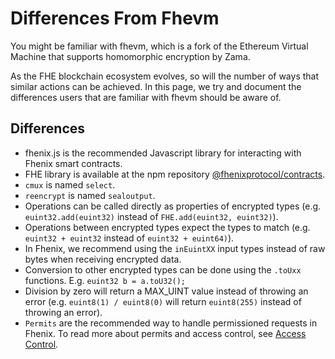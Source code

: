 # Differences From Fhevm

You might be familiar with fhevm, which is a fork of the Ethereum Virtual Machine that supports homomorphic encryption by Zama.

As the FHE blockchain ecosystem evolves, so will the number of ways that similar actions can be achieved. In this page, we try and document the differences users that are familiar with fhevm should be aware of.

## Differences

* fhenix.js is the recommended Javascript library for interacting with Fhenix smart contracts.
* FHE library is available at the npm repository [@fhenixprotocol/contracts](https://www.npmjs.com/package/@fhenixprotocol/contracts).
* `cmux` is named `select`.
* `reencrypt` is named `sealoutput`.
* Operations can be called directly as properties of encrypted types (e.g. `euint32.add(euint32)` instead of `FHE.add(euint32, euint32)`).
* Operations between encrypted types expect the types to match (e.g. `euint32 + euint32` instead of `euint32 + euint64)`).
* In Fhenix, we recommend using the `inEuintXX` input types instead of raw bytes when receiving encrypted data.
* Conversion to other encrypted types can be done using the `.toUxx` functions. E.g. `euint32 b = a.toU32();`
* Division by zero will return a MAX_UINT value instead of throwing an error (e.g. `euint8(1) / euint8(0)` will return `euint8(255)` instead of throwing an error).
* `Permits` are the recommended way to handle permissioned requests in Fhenix. To read more about permits and access control, see [Access Control](/topics/Access-Control.md). 